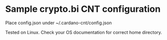 # Sample crypto.bi CNT configuration

Place config.json under ~/.cardano-cnt/config.json

Tested on Linux. Check your OS documentation for correct home directory.
